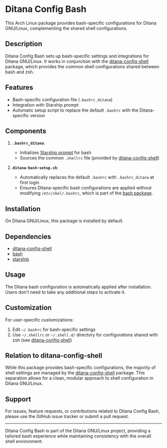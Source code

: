 # Ditana Config Bash

This Arch Linux package provides bash-specific configurations for Ditana GNU/Linux, complementing the shared shell configurations.

## Description

Ditana Config Bash sets up bash-specific settings and integrations for Ditana GNU/Linux. It works in conjunction with the [ditana-config-shell](https://github.com/acrion/ditana-config-shell) package, which provides the common shell configurations shared between bash and zsh.

## Features

- Bash-specific configuration file (`.bashrc_ditana`)
- Integration with Starship prompt
- Automatic setup script to replace the default `.bashrc` with the Ditana-specific version

## Components

1. **`.bashrc_ditana`**:
   - Initializes [Starship prompt](https://starship.rs) for bash
   - Sources the common `.shellrc` file (provided by [ditana-config-shell](https://github.com/acrion/ditana-config-shell))

2. **`ditana-bash-setup.sh`**:
   - Automatically replaces the default `.bashrc` with `.bashrc_ditana` at first login
   - Ensures Ditana-specific bash configurations are applied without modifying `/etc/skel/.bashrc`, which is part of the [bash package](https://archlinux.org/packages/core/x86_64/bash).

## Installation

On Ditana GNU/Linux, this package is installed by default.

## Dependencies

- [ditana-config-shell](https://github.com/acrion/ditana-config-shell)
- [bash](https://archlinux.org/packages/core/x86_64/bash)
- [starship](https://gitlab.archlinux.org/archlinux/packaging/packages/starship)

## Usage

The Ditana bash configuration is automatically applied after installation. Users don't need to take any additional steps to activate it.

## Customization

For user-specific customizations:
1. Edit `~/.bashrc` for bash-specific settings
2. Use `~/.shellrc` or `~/.shell.d/` directory for configurations shared with zsh (see [ditana-config-shell](https://github.com/acrion/ditana-config-shell))

## Relation to ditana-config-shell

While this package provides bash-specific configurations, the majority of shell settings are managed by the [ditana-config-shell](https://github.com/acrion/ditana-config-shell) package. This separation allows for a clean, modular approach to shell configuration in Ditana GNU/Linux.

## Support

For issues, feature requests, or contributions related to Ditana Config Bash, please use the GitHub issue tracker or submit a pull request.

---

Ditana Config Bash is part of the Ditana GNU/Linux project, providing a tailored bash experience while maintaining consistency with the overall shell environment.
